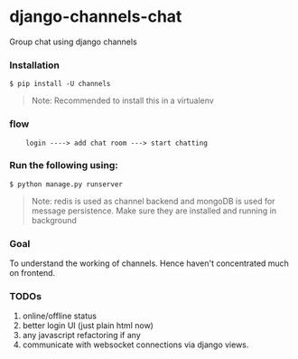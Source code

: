 django-channels-chat
===

Group chat using django channels


### Installation
```
$ pip install -U channels
```

>Note: Recommended to install this in a virtualenv


### flow
```
    login ----> add chat room ---> start chatting
```


### Run the following using:
```
$ python manage.py runserver
```

>Note: redis is used as channel backend and mongoDB is used for message persistence.
       Make sure they are installed and running in background


### Goal
To understand the working of channels.
Hence haven't concentrated much on frontend.


### TODOs

1. online/offline status
2. better login UI (just plain html now)
3. any javascript refactoring if any
4. communicate with websocket connections via django views.
